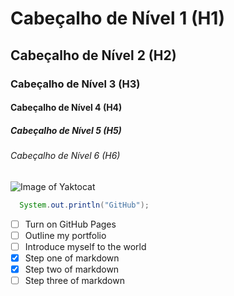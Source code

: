 # Cabeçalho de Nível 1 (H1)

## Cabeçalho de Nível 2 (H2)

### Cabeçalho de Nível 3 (H3)

#### Cabeçalho de Nível 4 (H4)

##### Cabeçalho de Nível 5 (H5)

###### Cabeçalho de Nível 6 (H6)

![Image of Yaktocat](https://octodex.github.com/images/yaktocat.png)

``` java
  System.out.println("GitHub");
```

- [ ] Turn on GitHub Pages
- [ ] Outline my portfolio
- [ ] Introduce myself to the world
- [x] Step one of markdown
- [x] Step two of markdown
- [ ] Step three of markdown
